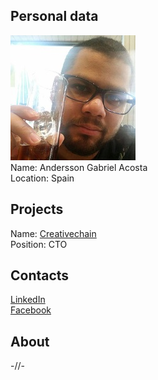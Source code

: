 ## Personal data
![andersson gabriel acosta photo](photo/andersson_gabriel_acosta.jpg)  
Name:   Andersson Gabriel Acosta  
Location: Spain  
## Projects 
Name: [Creativechain](../projects/creativechain.md)  
Position: CTO   
## Contacts
[LinkedIn](https://www.linkedin.com/in/ander7agar/)  
[Facebook](https://www.facebook.com/agar7)
## About
-//-
